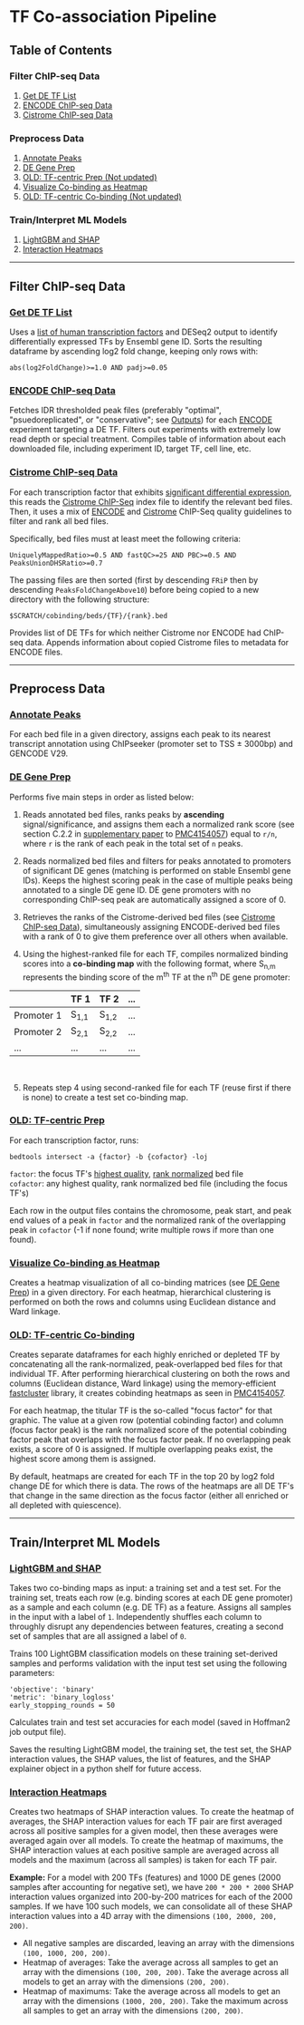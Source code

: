 # **TF Co-association Pipeline**

## **Table of Contents**
### Filter ChIP-seq Data
1. [Get DE TF List](#get-de-tf-list)
1. [ENCODE ChIP-seq Data](#encode-chip-seq-data)
1. [Cistrome ChIP-seq Data](#de-tfs-chip-seq-data)

### Preprocess Data
1. [Annotate Peaks](#annotate-peaks)
1. [DE Gene Prep](#de-gene-prep)
1. [OLD: TF-centric Prep (Not updated)](#tf-centric-approach)
1. [Visualize Co-binding as Heatmap](#Visualize-Co-binding-as-Heatmap)
1. [OLD: TF-centric Co-binding (Not updated)](#old:-tf-centric-co-binding)

### Train/Interpret ML Models
1. [LightGBM and SHAP](#lightgbm-and-shap)
1. [Interaction Heatmaps](#interaction-heatmaps)

---

## **Filter ChIP-seq Data**
### [**Get DE TF List**](getBeds/mergeDEandTF.R)

Uses a [list of human transcription factors](http://humantfs.ccbr.utoronto.ca/download.php) and DESeq2 output to identify differentially expressed TFs by Ensembl gene ID. Sorts the resulting dataframe by ascending log2 fold change, keeping only rows with:  

    abs(log2FoldChange)>=1.0 AND padj>=0.05

### [**ENCODE ChIP-seq Data**](getBeds/encode.py)

Fetches IDR thresholded peak files (preferably "optimal", "psuedoreplicated", or "conservative"; see [Outputs](https://www.encodeproject.org/chip-seq/transcription_factor/#outputs)) for each [ENCODE](https://www.encodeproject.org/) experiment targeting a DE TF. Filters out experiments with extremely low read depth or special treatment. Compiles table of information about each downloaded file, including experiment ID, target TF, cell line, etc.

### [**Cistrome ChIP-seq Data**](getBeds/qualityBeds.R)

For each transcription factor that exhibits [significant differential expression](#get-de-tf-list), this reads the [Cistrome ChIP-Seq](http://cistrome.org/db) index file to identify the relevant bed files. Then, it uses a mix of [ENCODE](https://www.encodeproject.org/data-standards/terms/) and [Cistrome](http://cistrome.org/db/#/about) ChIP-Seq quality guidelines to filter and rank all bed files. 

Specifically, bed files must at least meet the following criteria:

    UniquelyMappedRatio>=0.5 AND fastQC>=25 AND PBC>=0.5 AND PeaksUnionDHSRatio>=0.7 

The passing files are then sorted (first by descending `FRiP` then by descending `PeaksFoldChangeAbove10`) before being copied to a new directory with the following structure:

    $SCRATCH/cobinding/beds/{TF}/{rank}.bed

Provides list of DE TFs for which neither Cistrome nor ENCODE had ChIP-seq data. Appends information about copied Cistrome files to metadata for ENCODE files.

---

## **Preprocess Data**

### [**Annotate Peaks**](preprocess/peakAnno.R)
For each bed file in a given directory, assigns each peak to its nearest transcript annotation using ChIPseeker (promoter set to TSS &#xb1; 3000bp) and GENCODE V29.

### [**DE Gene Prep**](preprocess/prep.py)
Performs five main steps in order as listed below:

1. Reads annotated bed files, ranks peaks by **ascending** signal/significance, and assigns them each a normalized rank score (see section C.2.2 in [supplementary paper](https://www.ncbi.nlm.nih.gov/pmc/articles/PMC4154057/bin/NIHMS541492-supplement-Supplementary_Material.pdf) to [PMC4154057](https://www.ncbi.nlm.nih.gov/pmc/articles/PMC4154057/)) equal to `r/n`, where `r` is the rank of each peak in the total set of `n` peaks.

1. Reads normalized bed files and filters for peaks annotated to promoters of significant DE genes (matching is performed on stable Ensembl gene IDs). Keeps the highest scoring peak in the case of multiple peaks being annotated to a single DE gene ID. DE gene promoters with no corresponding ChIP-seq peak are automatically assigned a score of 0.

1. Retrieves the ranks of the Cistrome-derived bed files (see [Cistrome ChIP-seq Data](#cistrome-ChIP-seq-Data)), simultaneously assigning ENCODE-derived bed files with a rank of 0 to give them preference over all others when available.

1. Using the highest-ranked file for each TF, compiles normalized binding scores into a **co-binding map** with the following format, where S<sub>n,m</sub> represents the binding score of the m<sup>th</sup> TF at the n<sup>th</sup> DE gene promoter:
<center>

&nbsp;     | TF 1            | TF 2            | ...
-----------|-----------------|-----------------|----
Promoter 1 | S<sub>1,1</sub> | S<sub>1,2</sub> | ...
Promoter 2 | S<sub>2,1</sub> | S<sub>2,2</sub> | ...
...        | ...             | ...             | ...

</center>
&nbsp;  

5. Repeats step 4 using second-ranked file for each TF (reuse first if there is none) to create a test set co-binding map.

### [**OLD**: TF-centric Prep](preprocess/peakOverlap.py)

For each transcription factor, runs:

    bedtools intersect -a {factor} -b {cofactor} -loj

`factor`: the focus TF's [highest quality](#qualityBedsR), [rank normalized](#normalizepy) bed file  
`cofactor`: any highest quality, rank normalized bed file (including the focus TF's)

Each row in the output files contains the chromosome, peak start, and peak end values of a peak in `factor` and the normalized rank of the overlapping peak in `cofactor` (-1 if none found; write multiple rows if more than one found).

### [**Visualize Co-binding as Heatmap**](cobindMaps/cobindMap.r)
Creates a heatmap visualization of all co-binding matrices (see [DE Gene Prep](#DE-gene-prep)) in a given directory. For each heatmap, hierarchical clustering is performed on both the rows and columns using Euclidean distance and Ward linkage.

### [**OLD**: TF-centric Co-binding](cobindMaps/cobindOld.R)
Creates separate dataframes for each highly enriched or depleted TF by concatenating all the rank-normalized, peak-overlapped bed files for that individual TF. After performing hierarchical clustering on both the rows and columns (Euclidean distance, Ward linkage) using the memory-efficient [fastcluster](http://danifold.net/fastcluster.html) library, it creates cobinding heatmaps as seen in [PMC4154057](https://www.ncbi.nlm.nih.gov/pmc/articles/PMC4154057/). 

For each heatmap, the titular TF is the so-called "focus factor" for that graphic. The value at a given row (potential cobinding factor) and column (focus factor peak) is the rank normalized score of the potential cobinding factor peak that overlaps with the focus factor peak. If no overlapping peak exists, a score of 0 is assigned. If multiple overlapping peaks exist, the highest score among them is assigned.

By default, heatmaps are created for each TF in the top 20 by log2 fold change DE for which there is data. The rows of the heatmaps are all DE TF's that change in the same direction as the focus factor (either all enriched or all depleted with quiescence).

---

## **Train/Interpret ML Models**

### [**LightGBM and SHAP**](ml.py)
Takes two co-binding maps as input: a training set and a test set. For the training set, treats each row (e.g. binding scores at each DE gene promoter) as a sample and each column (e.g. DE TF) as a feature. Assigns all samples in the input with a label of `1`. Independently shuffles each column to throughly disrupt any dependencies between features, creating a second set of samples that are all assigned a label of `0`.

Trains 100 LightGBM classification models on these training set-derived samples and performs validation with the input test set using the following parameters:

    'objective': 'binary'
    'metric': 'binary_logloss'
    early_stopping_rounds = 50

Calculates train and test set accuracies for each model (saved in Hoffman2 job output file).

Saves the resulting LightGBM model, the training set, the test set, the SHAP interaction values, the SHAP values, the list of features, and the SHAP explainer object in a python shelf for future access.

### [**Interaction Heatmaps**](interactMap.py)

Creates two heatmaps of SHAP interaction values. To create the heatmap of averages, the SHAP interaction values for each TF pair are first averaged across all positive samples for a given model, then these averages were averaged again over all models. To create the heatmap of maximums, the SHAP interaction values at each positive sample are averaged across all models and the maximum (across all samples) is taken for each TF pair.

**Example:** For a model with 200 TFs (features) and 1000 DE genes (2000 samples after accounting for negative set), we have `200 * 200 * 2000` SHAP interaction values organized into 200-by-200 matrices for each of the 2000 samples. If we have 100 such models, we can consolidate all of these SHAP interaction values into a 4D array with the dimensions `(100, 2000, 200, 200)`. 

- All negative samples are discarded, leaving an array with the dimensions `(100, 1000, 200, 200)`.
- Heatmap of averages: Take the average across all samples to get an array with the dimensions `(100, 200, 200)`. Take the average across all models to get an array with the dimensions `(200, 200)`.
- Heatmap of maximums: Take the average across all models to get an array with the dimensions `(1000, 200, 200)`. Take the maximum across all samples to get an array with the dimensions `(200, 200)`.